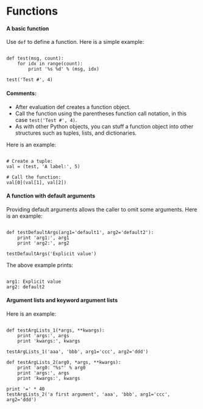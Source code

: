 Functions
==========================
#### A basic function

Use `def` to define a function. Here is a simple example:

<pre><code>
def test(msg, count):
    for idx in range(count):
        print '%s %d' % (msg, idx)

test('Test #', 4)
</code></pre>

#### Comments:

- After evaluation def creates a function object.
- Call the function using the parentheses function call notation, in this case `test('Test #', 4)`.
- As with other Python objects, you can stuff a function object into other structures such as tuples, lists, and dictionaries. 

Here is an example:

<pre><code>
# Create a tuple:
val = (test, 'A label:', 5)

# Call the function:
val[0](val[1], val[2])
</code></pre>

#### A function with default arguments

Providing default arguments allows the caller to omit some arguments. Here is an example:

<pre><code>
def testDefaultArgs(arg1='default1', arg2='default2'):
    print 'arg1:', arg1
    print 'arg2:', arg2

testDefaultArgs('Explicit value')
</code></pre>
The above example prints:

<pre><code>
arg1: Explicit value
arg2: default2
</code></pre>

#### Argument lists and keyword argument lists

Here is an example:
<pre><code>
def testArgLists_1(*args, **kwargs):
    print 'args:', args
    print 'kwargs:', kwargs
            
testArgLists_1('aaa', 'bbb', arg1='ccc', arg2='ddd')

def testArgLists_2(arg0, *args, **kwargs):
    print 'arg0: "%s"' % arg0
    print 'args:', args
    print 'kwargs:', kwargs
            
print '=' * 40
testArgLists_2('a first argument', 'aaa', 'bbb', arg1='ccc', arg2='ddd')
</code></pre>

